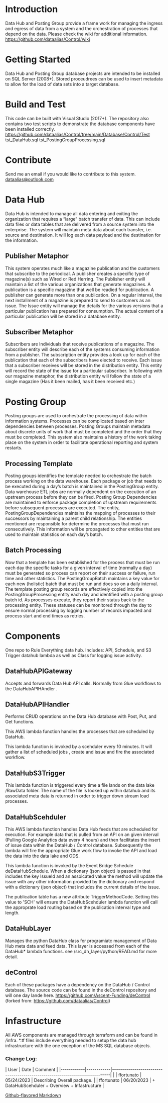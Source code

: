 # Introduction 
Data Hub and Posting Group provide a frame work for managing the ingress and egress of data from a system and the orchestration of processes that depend on the data. Please check the wiki for additional information. https://github.com/dataalias/Control/wiki

# Getting Started
Data Hub and Posting Group database projects are intended to be installed on SQL Server (2008+). Stored proceudrees can be used to insert metadata to allow for the load of data sets into a target database.

# Build and Test
This code can be built with Visual Studio (2017+). The repository also contains two test scripts to demonstrate the database components have been installed correctly.
https://github.com/dataalias/Control/tree/main/Database/Control/Test
tst_DataHub.sql
tst_PostingGroupProcessing.sql

# Contribute
Send me an email if you would like to contribute to this system.
dataalias@outlook.com



# Data Hub 
Data Hub is intended to manage all data entering and exiting the organization that requires a “large” batch transfer of data. This can include data files or data tables that are delivered from a source system into the enterprise. The system will maintain meta data about each transfer, i.e. source and destination. It will log each data payload and the destination for the information. 
## Publisher Metaphor
This system operates much like a magazine publication and the customers that subscribe to the periodical. 
A publisher creates a specific type of magazine(s) such as Wired or Red Herring. The Publisher entity will maintain a list of the various organizations that generate magazines. A publication is a specific magazine that well be readied for publication. A publisher can generate more than one publication. 
On a regular interval, the next installment of a magazine is prepared to send to customers as an issue. The Issue entity will manage the details for the various versions that a particular publication has prepared for consumption. The actual content of a particular publication will be stored in a database entity.
## Subscriber Metaphor
Subscribers are Individuals that receive publications of a magazine. The subscriber entity will describe each of the systems consuming information from a publisher. The subscription entity provides a look up for each of the publication that each of the subscribers have elected to receive. Each issue that a subscriber receives will be stored in the distribution entity. This entity will record the state of the issue for a particular subscriber.
 In following with our magazine metaphor, the distribution entity will follow the state of a single magazine (Has it been mailed, has it been received etc.)
# Posting Group
Posting groups are used to orchestrate the processing of data within information systems. Processes can be complicated based on inter dependencies between processes. Posting Groups maintain metadata about discrete units of work that must be completed and the order that they must be completed. This system also maintains a history of the work taking place on the system in order to facilitate operational reporting and system restarts.
## Processing Template
Posting groups identifies the template needed to orchestrate the batch process working on the data warehouse. Each package or job that needs to be executed during a day’s batch is maintained in the PostingGroup entity. Data warehouse ETL jobs are normally dependent on the execution of an upstream process before they can be fired. Posting Group Dependencies are maintained to enforce package completion of upstream requirements before subsequent processes are executed. The entity, PostingGroupDependencies maintains the mapping of processes to their successors by maintaining a parent child relationship. The entities mentioned are responsible for determine the processes that must run consecutively. This information will be propagated to other entities that are used to maintain statistics on each day’s batch.
## Batch Processing
Now that a template has been established for the process that must be run each day the specific tasks for a given interval of time (normally a day) must be generated so process can report on their success or failure, run time and other statistics. The PostingGroupBatch maintains a key value for each new (holistic) batch that must be run and does so on a daily interval. The template posting group records are effectively copied into the PostingGroupProcessing entity each day and identified with a posting group batch id. As processes execute, they report their status back to the processing entity. These statuses can be monitored through the day to ensure normal processing by logging number of records impacted and process start and end times as retries.
# Components
One repo to Rule Everything data hub. Includes: API, Schedule, and S3 Trigger datahub lambda as well as Class for logging issue activity.
## DataHubAPIGateway
Accepts and forwards Data Hub API calls. Normally from Glue workflows to the DataHubAPIHAndler <see DataHubAPIHAndler>.
## DataHubAPIHandler
Performs CRUD operations on the Data Hub database with Post, Put, and Get functions.

This AWS lambda function handles the processes that are scheduled by DataHub.

This lambda function is invoked by a scehduler every 10 minutes. It will gather a list of scheduled jobs , create and issue and fire the associated workflow.
## DataHubS3Trigger
This lambda function is triggered every time a file lands on the data lake /RawData folder. The name of the file is looked up within datahub and its associated meta data is returned in order to trigger down stream load processes.
## DataHubScehduler
This AWS lambda function handles Data Hub feeds that are scheduled for execution. For example data that is pulled from an API on an given interval (Pulling Google Analytics data every 4 hours) and then facilitates the insert of issue data within the DataHub / Control database. Subsequently the lambda will fire the appropriate Glue work flow to invoke the API and load the data into the data lake and ODS.

This lambda function is invoked by the Event Bridge Schedule deDataHubSchedule. When a dictionary (json object) is passed in that includes the key IssueId and an assoicated value the method will update the issue with any other information provided by the dictionary and respond with a dictionary (json object) that includes the current details of the issue.

The publication table has a new attribute TriggerMethodCode. Setting this value to 'SCH' will ensure the DataHubScehduler lambda function will call the approprate load routing based on the publication interval type and length.

## DataHubLayer
Manages the python DataHub class for programiatc management of Data Hub meta data and feed data. This layer is accessed from each of the DataHub* lambda functions. 
see /src_dh_layer/python/READ.md for more detail.
## deControl
Each of these packages have a dependency on the DataHub / Control database. The source code can be found in the deControl repository and will one day lande here.
https://github.com/Ascent-Funding/deControl (forked from: https://github.com/dataalias/Control)
# Infastructure
All AWS components are managed through terraform and can be found in /infra. *.tf files include everything needed to setup the data hub infrastructure with the one exception of the MS SQL database objects.

### Change Log:
| User       | Date       | Comment                                                                     |
|------------|------------|-----------------------------------------------------------------------------|                                                         |
| ffortunato | 05/24/2023 | Describing Overall package.        |
| ffortunato | 06/20/2023 | + DataHubScehduler + Overview + Infastructure |   

[Github-flavored Markdown](https://guides.github.com/features/mastering-markdown/)
